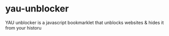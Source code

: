 # yau-unblocker
YAU unblocker is a javascript bookmarklet that unblocks websites  &amp; hides it from your historu
